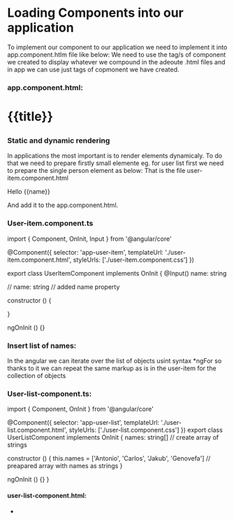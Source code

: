 # Loading Components into our application

To implement our component to our application we need to implement it into app.component.htlm file like below:
We need to use the tag/s of component we created to display whatever we compound in the adeoute .html files and in app we can use just tags of copmonent we have created.

### app.component.html:

<h1>
<!-- The title of the app implemented in double curly brackets -->

<!--called template tqgs is implemented from app.component.ts where it is created -->

{{title}}

<app-hello-world></app-hello-world>

<app-user-list></app-user-list>

<!-- here we adding the small component just for check if it is working  will be replaced later by app-user-list-->

<app-user-item></app-user-item>

</h1>

### Static and dynamic rendering

In applications the most important is to render elements dynamicaly. To do that we need to prepare firstly small elemente eg. for user list first we need to prepare the single person element as below:
That is the file user-item.component.html

<p>Hello {{name}}</p>

And add it to the app.component.html.

### User-item.component.ts

<!-- To make it work firstly we need to impont necessary modules into the file -->
<!-- // here we need to add/import Input -->

import { Component, OnInit, Input } from '@angular/core'

@Component({
selector: 'app-user-item',
templateUrl: './user-item.component.html',
styleUrls: ['./user-item.component.css']
})

export class UserItemComponent implements OnInit {
@Input() name: string

 <!-- // added input annotation to pass the name separately  just because the user item component is a child that the @Input decorator allow us pass in a value from the parent  from a parent template which is here the user-list component-->

// name: string // added name property

constructor () {

<!-- // Remove code below to not display one name only
// this.name = 'Antonio' // set the name just for check if it is working later remove-->

}

ngOnInit () {}

### Insert list of names:

In the angular we can iterate over the list of objects usint syntax \*ngFor so thanks to it we can repeat the same markup as is in the user-item for the collection of objects

### User-list-component.ts:

import { Component, OnInit } from '@angular/core'

@Component({
selector: 'app-user-list',
templateUrl: './user-list.component.html',
styleUrls: ['./user-list.component.css']
})
export class UserListComponent implements OnInit {
names: string[] // create array of strings

constructor () {
this.names = ['Antonio', 'Carlos', 'Jakub', 'Genovefa'] // preapared array with names as strings
}

ngOnInit () {}
}

#### user-list-component.html:

<ul>
  <li *ngFor="let name of names">
    <!-- 1. render the user item to user list instead of text hello {{names}} -->
    <!-- Whenever we prepare input in item component now we nee to pass the attribute name as array to the item component which is a child component-->
    <app-user-item [name]='name'></app-user-item>
  </li>
</ul>
